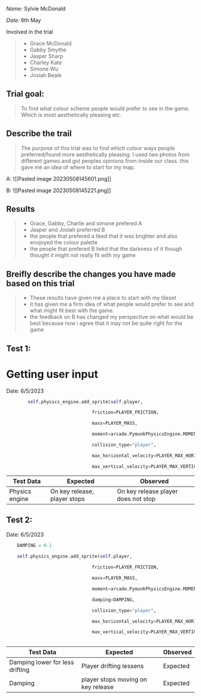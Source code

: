 _Name:_ Sylvie McDonald

_Date:_ 6th May

Involved in the trial
>- Grace McDonald
>- Gabby Smythe
>- Jasper Sharp
>- Charley Kate
>- Simone Wu
>- Josiah Beale

## Trial goal:
> To find what colour scheme people would prefer to see in the game. Which is most aesthetically pleasing etc.


## Describe the trail
>The purpose of this trial was to find which colour ways people preferred/found more aesthetically pleasing. I used two photos from different games and got peoples opinions from inside our class. this gave me an idea of where to start for my map.



A:
![[Pasted image 20230508145601.png]]

B:
![[Pasted image 20230508145221.png]]


## Results
> - Grace, Gabby, Charlie and simone prefered A
> - Jasper and Josiah preferred B
> - the people that prefered a liked that it was brighter and also enojoyed the colour palette
> - the people that prefered B liekd that the darkness of it though thought it might not really fit with my game
>
## Breifly describe the changes you have made based on this trial
> - These results have given me a place to start with my tileset 
> - it has given me a firm idea of what people would prefer to see and what might fit best with the game.
> - the feedback on B has changed my perspective on what would be best because now i agree that it may not be quite right for the game

## Test 1:
# Getting user input

Date: 6/5/2023


```python
        self.physics_engine.add_sprite(self.player,

                                friction=PLAYER_FRICTION,

                                mass=PLAYER_MASS,

                                moment=arcade.PymunkPhysicsEngine.MOMENT_INF,

                                collision_type="player",

                                max_horizontal_velocity=PLAYER_MAX_HORIZONTAL_SPEED,

                                max_vertical_velocity=PLAYER_MAX_VERTICAL_SPEED)
```

| Test Data                   | Expected                     | Observed                    |
| --------------------------- | ---------------------------- | --------------------------- |
| Physics engine | On key release, player stops | On key release player does not stop|



## Test 2:

Date: 6/5/2023

```python
    DAMPING = 0.1
    
    self.physics_engine.add_sprite(self.player,

                                friction=PLAYER_FRICTION,

                                mass=PLAYER_MASS,

                                moment=arcade.PymunkPhysicsEngine.MOMENT_INF,

                                damping=DAMPING,

                                collision_type="player",

                                max_horizontal_velocity=PLAYER_MAX_HORIZONTAL_SPEED,

                                max_vertical_velocity=PLAYER_MAX_VERTICAL_SPEED)
    
```

| Test Data       | Expected                           | Observed |
| --------------- | ---------------------------------- | -------- |
|Damping lower for less drifting | Player drifting lessens            | Expected |
| Damping         | player stops moving on key release | Expected |

